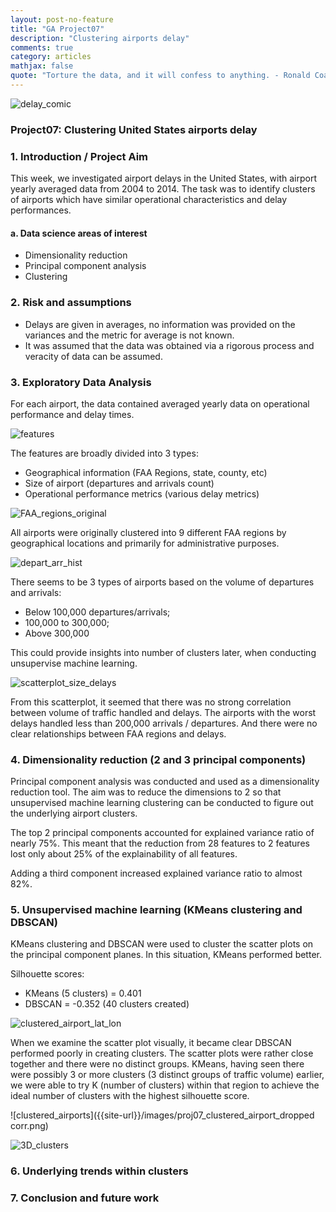 ```yaml
---
layout: post-no-feature
title: "GA Project07"
description: "Clustering airports delay"
comments: true
category: articles
mathjax: false
quote: "Torture the data, and it will confess to anything. - Ronald Coase, Economics, Nobel Prize Laureate"
---
```


![delay_comic]({{site-url}}/images/proj07_comic.jpg)

### Project07: Clustering United States airports delay

### 1. Introduction / Project Aim

This week, we investigated airport delays in the United States, with airport yearly averaged data from 2004 to 2014. The task was to identify clusters of airports which have similar operational characteristics and delay performances.

#### a. Data science areas of interest

- Dimensionality reduction
- Principal component analysis
- Clustering

### 2. Risk and assumptions

- Delays are given in averages, no information was provided on the variances and the metric for average is not known.
- It was assumed that the data was obtained via a rigorous process and veracity of data can be assumed.

### 3. Exploratory Data Analysis

For each airport, the data contained averaged yearly data on operational performance and delay times.

![features]({{site-url}}/images/proj07_features.png)

The features are broadly divided into 3 types:

- Geographical information (FAA Regions, state, county, etc)
- Size of airport (departures and arrivals count)
- Operational performance metrics (various delay metrics)

![FAA_regions_original]({{site-url}}/images/proj07_original_FAA_REGIONS.png)

All airports were originally clustered into 9 different FAA regions by geographical locations and primarily for administrative purposes.

![depart_arr_hist]({{site-url}}/images/proj07_hist_depart_arr.png)

There seems to be 3 types of airports based on the volume of departures and arrivals:

- Below 100,000 departures/arrivals; 
- 100,000 to 300,000;
- Above 300,000

This could provide insights into number of clusters later, when conducting unsupervise machine learning.

![scatterplot_size_delays]({{site-url}}/images/proj07_scatterplot_delay_traffic.png)

From this scatterplot, it seemed that there was no strong correlation between volume of traffic handled and delays. The airports with the worst delays handled less than 200,000 arrivals / departures. And there were no clear relationships between FAA regions and delays.

### 4. Dimensionality reduction (2 and 3 principal components)

Principal component analysis was conducted and used as a dimensionality reduction tool. The aim was to reduce the dimensions to 2 so that unsupervised machine learning clustering can be conducted to figure out the underlying airport clusters.

The top 2 principal components accounted for explained variance ratio of nearly 75%. This meant that the reduction from 28 features to 2 features lost only about 25% of the explainability of all features.

Adding a third component increased explained variance ratio to almost 82%.

### 5. Unsupervised machine learning (KMeans clustering and DBSCAN)

KMeans clustering and DBSCAN were used to cluster the scatter plots on the principal component planes. In this situation, KMeans performed better.

Silhouette scores:
- KMeans (5 clusters) = 0.401
- DBSCAN = -0.352 (40 clusters created)

![clustered_airport_lat_lon]({{site-url}}/images/proj07_clustered_airport_lat_lon_all.png)

When we examine the scatter plot visually, it became clear DBSCAN performed poorly in creating clusters. The scatter plots were rather close together and there were no distinct groups. KMeans, having seen there were possibly 3 or more clusters (3 distinct groups of traffic volume) earlier, we were able to try K (number of clusters) within that region to achieve the ideal number of clusters with the highest silhouette score.

![clustered_airports]({{site-url}}/images/proj07_clustered_airport_dropped corr.png)



![3D_clusters]({{site-url}}/images/proj07_3D_pca_kmeans.png)

### 6. Underlying trends within clusters



### 7. Conclusion and future work

